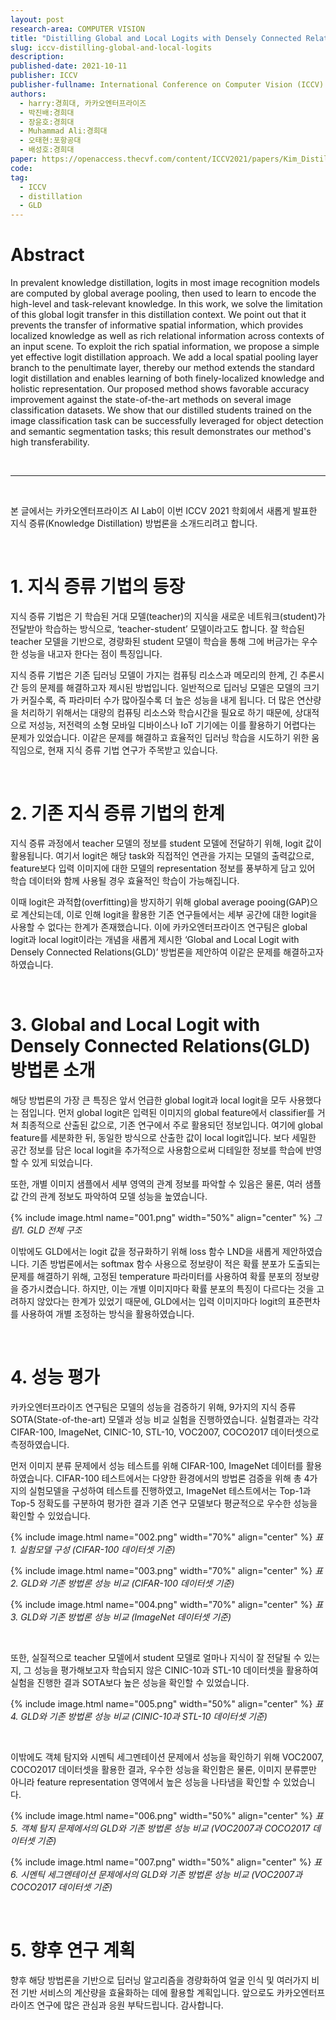 ```yaml
---
layout: post
research-area: COMPUTER VISION
title: "Distilling Global and Local Logits with Densely Connected Relations"
slug: iccv-distilling-global-and-local-logits
description:
published-date: 2021-10-11
publisher: ICCV
publisher-fullname: International Conference on Computer Vision (ICCV)
authors:
  - harry:경희대, 카카오엔터프라이즈
  - 박진배:경희대
  - 장윤호:경희대
  - Muhammad Ali:경희대
  - 오태현:포항공대
  - 배성호:경희대
paper: https://openaccess.thecvf.com/content/ICCV2021/papers/Kim_Distilling_Global_and_Local_Logits_With_Densely_Connected_Relations_ICCV_2021_paper.pdf
code:
tag:
  - ICCV
  - distillation
  - GLD
---
```


# Abstract

In prevalent knowledge distillation, logits in most image recognition models are computed by global average pooling, then used to learn to encode the high-level and task-relevant knowledge. In this work, we solve the limitation of this global logit transfer in this distillation context. We point out that it prevents the transfer of informative spatial information, which provides localized knowledge as well as rich relational information across contexts of an input scene. To exploit the rich spatial information, we propose a simple yet effective logit distillation approach. We add a local spatial pooling layer branch to the penultimate layer, thereby our method extends the standard logit distillation and enables learning of both finely-localized knowledge and holistic representation. Our proposed method shows favorable accuracy improvement against the state-of-the-art methods on several image classification datasets. We show that our distilled students trained on the image classification task can be successfully leveraged for object detection and semantic segmentation tasks; this result demonstrates our method's high transferability.

<br/>

***

<br/>

본 글에서는 카카오엔터프라이즈 AI Lab이 이번 ICCV 2021 학회에서 새롭게 발표한 지식 증류(Knowledge Distillation) 방법론을 소개드리려고 합니다.

<br/>

# 1. 지식 증류 기법의 등장

지식 증류 기법은 기 학습된 거대 모델(teacher)의 지식을 새로운 네트워크(student)가 전달받아 학습하는 방식으로, ‘teacher-student’ 모델이라고도 합니다. 잘 학습된 teacher 모델을 기반으로, 경량화된 student 모델이 학습을 통해 그에 버금가는 우수한 성능을 내고자 한다는 점이 특징입니다.

지식 증류 기법은 기존 딥러닝 모델이 가지는 컴퓨팅 리소스과 메모리의 한계, 긴 추론시간 등의 문제를 해결하고자 제시된 방법입니다. 일반적으로 딥러닝 모델은 모델의 크기가 커질수록, 즉 파라미터 수가 많아질수록 더 높은 성능을 내게 됩니다. 더 많은 연산량을 처리하기 위해서는 대량의 컴퓨팅 리소스와 학습시간을 필요로 하기 때문에, 상대적으로 저성능, 저전력의 소형 모바일 디바이스나 IoT 기기에는 이를 활용하기 어렵다는 문제가 있었습니다. 이같은 문제를 해결하고 효율적인 딥러닝 학습을 시도하기 위한 움직임으로, 현재 지식 증류 기법 연구가 주목받고 있습니다.

<br/>

# 2. 기존 지식 증류 기법의 한계

지식 증류 과정에서 teacher 모델의 정보를 student 모델에 전달하기 위해, logit 값이 활용됩니다. 여기서 logit은 해당 task와 직접적인 연관을 가지는 모델의 출력값으로, feature보다 입력 이미지에 대한 모델의 representation 정보를 풍부하게 담고 있어 학습 데이터와 함께 사용될 경우 효율적인 학습이 가능해집니다.

이때 logit은 과적합(overfitting)을 방지하기 위해 global average pooing(GAP)으로 계산되는데, 이로 인해 logit을 활용한 기존 연구들에서는 세부 공간에 대한 logit을 사용할 수 없다는 한계가 존재했습니다. 이에 카카오엔터프라이즈 연구팀은 global logit과 local logit이라는 개념을 새롭게 제시한 ‘Global and Local Logit with Densely Connected Relations(GLD)’ 방법론을 제안하여 이같은 문제를 해결하고자 하였습니다.

<br/>

# 3. Global and Local Logit with Densely Connected Relations(GLD) 방법론 소개

해당 방법론의 가장 큰 특징은 앞서 언급한 global logit과 local logit을 모두 사용했다는 점입니다. 먼저 global logit은 입력된 이미지의 global feature에서 classifier를 거쳐 최종적으로 산출된 값으로, 기존 연구에서 주로 활용되던 정보입니다. 여기에 global feature를 세분화한 뒤, 동일한 방식으로 산출한 값이 local logit입니다. 보다 세밀한 공간 정보를 담은 local logit을 추가적으로 사용함으로써 디테일한 정보를 학습에 반영할 수 있게 되었습니다.

또한, 개별 이미지 샘플에서 세부 영역의 관계 정보를 파악할 수 있음은 물론, 여러 샘플값 간의 관계 정보도 파악하여 모델 성능을 높였습니다.

{% include image.html name="001.png" width="50%" align="center" %}
<em class="center">그림1. GLD 전체 구조</em>

이밖에도 GLD에서는 logit 값을 정규화하기 위해 loss 함수 LND을 새롭게 제안하였습니다. 기존 방법론에서는 softmax 함수 사용으로 정보량이 적은 확률 분포가 도출되는 문제를 해결하기 위해, 고정된 temperature 파라미터를 사용하여 확률 분포의 정보량을 증가시켰습니다. 하지만, 이는 개별 이미지마다 확률 분포의 특징이 다르다는 것을 고려하지 않았다는 한계가 있었기 때문에, GLD에서는 입력 이미지마다 logit의 표준편차를 사용하여 개별 조정하는 방식을 활용하였습니다.

<br/>

# 4. 성능 평가

카카오엔터프라이즈 연구팀은 모델의 성능을 검증하기 위해, 9가지의 지식 증류 SOTA(State-of-the-art) 모델과 성능 비교 실험을 진행하였습니다. 실험결과는 각각 CIFAR-100, ImageNet, CINIC-10, STL-10, VOC2007, COCO2017 데이터셋으로 측정하였습니다.

먼저 이미지 분류 문제에서 성능 테스트를 위해 CIFAR-100, ImageNet 데이터를 활용하였습니다. CIFAR-100 테스트에서는 다양한 환경에서의 방법론 검증을 위해 총 4가지의 실험모델을 구성하여 테스트를 진행하였고, ImageNet 테스트에서는 Top-1과 Top-5 정확도를 구분하여 평가한 결과 기존 연구 모델보다 평균적으로 우수한 성능을 확인할 수 있었습니다.

{% include image.html name="002.png" width="70%" align="center" %}
<em class="center">표1. 실험모델 구성 (CIFAR-100 데이터셋 기준)</em>

{% include image.html name="003.png" width="70%" align="center" %}
<em class="center">표2. GLD와 기존 방법론 성능 비교 (CIFAR-100 데이터셋 기준)</em>

{% include image.html name="004.png" width="70%" align="center" %}
<em class="center">표3. GLD와 기존 방법론 성능 비교 (ImageNet 데이터셋 기준)</em>

<br/>

또한, 실질적으로 teacher 모델에서 student 모델로 얼마나 지식이 잘 전달될 수 있는지, 그 성능을 평가해보고자 학습되지 않은 CINIC-10과 STL-10 데이터셋을 활용하여 실험을 진행한 결과 SOTA보다 높은 성능을 확인할 수 있었습니다.

{% include image.html name="005.png" width="50%" align="center" %}
<em class="center">표4. GLD와 기존 방법론 성능 비교 (CINIC-10과 STL-10 데이터셋 기준)</em>

<br/>

이밖에도 객체 탐지와 시멘틱 세그멘테이션 문제에서 성능을 확인하기 위해 VOC2007, COCO2017 데이터셋을 활용한 결과, 우수한 성능을 확인함은 물론, 이미지 분류뿐만 아니라 feature representation 영역에서 높은 성능을 나타냄을 확인할 수 있었습니다.

{% include image.html name="006.png" width="50%" align="center" %}
<em class="center">표5. 객체 탐지 문제에서의 GLD와 기존 방법론 성능 비교 (VOC2007과 COCO2017 데이터셋 기준)</em>

{% include image.html name="007.png" width="50%" align="center" %}
<em class="center">표6. 시멘틱 세그멘테이션 문제에서의 GLD와 기존 방법론 성능 비교 (VOC2007과 COCO2017 데이터셋 기준)</em>

<br/>

# 5. 향후 연구 계획

향후 해당 방법론을 기반으로 딥러닝 알고리즘을 경량화하여 얼굴 인식 및 여러가지 비전 기반 서비스의 계산량을 효율화하는 데에 활용할 계획입니다. 앞으로도 카카오엔터프라이즈 연구에 많은 관심과 응원 부탁드립니다. 감사합니다.
